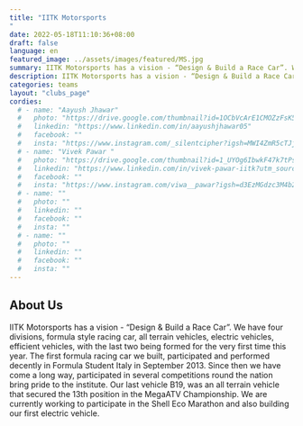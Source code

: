```yaml
---
title: "IITK Motorsports
"
date: 2022-05-18T11:10:36+08:00
draft: false
language: en
featured_image: ../assets/images/featured/MS.jpg
summary: IITK Motorsports has a vision - “Design & Build a Race Car”. We have four divisions, formula style racing car, all terrain vehicles, electric vehicles, efficient vehicles, with the last two being formed for the very first time this year. The first formula racing car we built, participated and performed decently in Formula Student Italy in September 2013.
description: IITK Motorsports has a vision - “Design & Build a Race Car”. We have four divisions, formula style racing car, all terrain vehicles, electric vehicles, efficient vehicles, with the last two being formed for the very first time this year. The first formula racing car we built, participated and performed decently in Formula Student Italy in September 2013.
categories: teams
layout: "clubs_page"
cordies:
  # - name: "Aayush Jhawar"
  #   photo: "https://drive.google.com/thumbnail?id=1OCbVcArE1CMOZzFsK555vEgRmu6Rta06&sz=w1000"
  #   linkedin: "https://www.linkedin.com/in/aayushjhawar05"
  #   facebook: ""
  #   insta: "https://www.instagram.com/_silentcipher?igsh=MWI4ZmR5cTJjbDN1Zw=="
  # - name: "Vivek Pawar "
  #   photo: "https://drive.google.com/thumbnail?id=1_UYOg6IbwkF47k7tPs7wHsGW1YWRCjhk&sz=w1000"
  #   linkedin: "https://www.linkedin.com/in/vivek-pawar-iitk?utm_source=share&utm_campaign=share_via&utm_content=profile&utm_medium=android_app"
  #   facebook: ""
  #   insta: "https://www.instagram.com/viwa__pawar?igsh=d3EzMGdzc3M4b2Z1"
  # - name: ""
  #   photo: ""
  #   linkedin: ""
  #   facebook: ""
  #   insta: ""
  # - name: ""
  #   photo: ""
  #   linkedin: ""
  #   facebook: ""
  #   insta: ""
---
```

## About Us
IITK Motorsports has a vision - “Design & Build a Race Car”. We have four divisions, formula style racing car, all terrain vehicles, electric vehicles, efficient vehicles, with the last two being formed for the very first time this year. The first formula racing car we built, participated and performed decently in Formula Student Italy in September 2013. Since then we have come a long way, participated in several competitions round the nation bring pride to the institute. Our last vehicle B19, was an all terrain vehicle that secured the 13th position in the MegaATV Championship. We are currently working to participate in the Shell Eco Marathon and also building our first electric vehicle.


